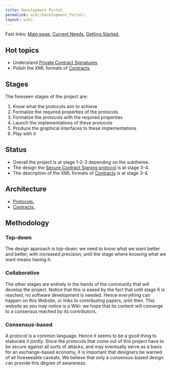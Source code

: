 ```yaml
---
title: Development Portal
permalink: wiki/Development_Portal/
layout: wiki
---
```


Fast links: [Main page,](/wiki/Secure_eXchange_Procotols "wikilink") [Current
Needs,](/wiki/Current_Needs "wikilink") [Getting
Started.](/wiki/Getting_Started "wikilink")

Hot topics
----------

-   Understand [Private Contract
    Signatures](/wiki/Private_Contract_Signatures "wikilink").
-   Polish the XML formats of [Contracts](/wiki/Contracts "wikilink").

Stages
------

The foreseen stages of the project are:

1.  Know what the protocols aim to achieve
2.  Formalize the required properties of the protocols
3.  Formalize the protocols with the required properties
4.  Launch the implementations of these protocols
5.  Produce the graphical interfaces to these implementations
6.  Play with it

Status
------

-   Overall the project is at stage 1-2-3 depending on the subtheme.
-   The design the [Secure Contract Signing
    protocol](/wiki/Secure_Contract_Signing_Protocol "wikilink") is at
    stage 3-4.
-   The description of the XML formats of
    [Contracts](/wiki/Contracts "wikilink") is at stage 3-4.

Architecture
------------

-   [Protocols.](/wiki/Secure_Contract_Signing_Protocol "wikilink")
-   [Contracts.](/wiki/Contracts "wikilink")

Methodology
-----------

### Top-down

The design approach is top-down: we need to know what we want better and
better, with increased precision, until the stage where knowing what we
want means having it.

### Collaborative

The other stages are entirely in the hands of the community that will
develop the project. Notice that this is eased by the fact that until
stage 6 is reached, no software development is needed. Hence everything
can happen on this Website, or links to contributing papers, until then.
This website as you may notice is a Wiki: we hope that its content will
converge to a consensus reached by its contributors.

### Consensus-based

A protocol is a common language. Hence it seems to be a good thing to
elaborate it jointly. Since the protocols that come out of this project
have to be secure against all sorts of attacks, and may eventually serve
as a basis for an exchange-based economy, it is important that designers
be warned of all foreseeable caveats. We believe that only a
consensus-based design can provide this degree of awareness.

